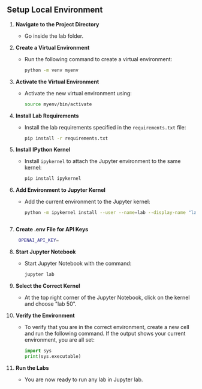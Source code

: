 ## Setup Local Environment

1. **Navigate to the Project Directory**
   - Go inside the lab folder.

2. **Create a Virtual Environment**
   - Run the following command to create a virtual environment:
     ```sh
     python -m venv myenv
     ```

3. **Activate the Virtual Environment**
   - Activate the new virtual environment using:
     ```sh
     source myenv/bin/activate
     ```
     
4. **Install Lab Requirements**
   - Install the lab requirements specified in the `requirements.txt` file:
     ```sh
     pip install -r requirements.txt

5. **Install IPython Kernel**
   - Install `ipykernel` to attach the Jupyter environment to the same kernel:
     ```sh
     pip install ipykernel
     ```

6. **Add Environment to Jupyter Kernel**
   - Add the current environment to the Jupyter kernel:
     ```sh
     python -m ipykernel install --user --name=lab --display-name "lab"
     ```

     ```

8. **Create .env File for API Keys**
    ```sh
     OPENAI_API_KEY=
     ```

9. **Start Jupyter Notebook**
   - Start Jupyter Notebook with the command:
     ```sh
     jupyter lab
     ```

10. **Select the Correct Kernel**
    - At the top right corner of the Jupyter Notebook, click on the kernel and choose "lab 50".

11. **Verify the Environment**
    - To verify that you are in the correct environment, create a new cell and run the following command. If the output shows your current environment, you are all set:
      ```python
      import sys
      print(sys.executable)
      ```

12. **Run the Labs**
    - You are now ready to run any lab in Jupyter lab.
